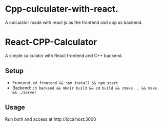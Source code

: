 # Cpp-culculater-with-react.
A culculator made with react js as the frontend and cpp as backend. 
# React-CPP-Calculator

A simple calculator with React frontend and C++ backend.

## Setup
- Frontend: `cd frontend && npm install && npm start`
- Backend: `cd backend && mkdir build && cd build && cmake .. && make && ./server`

## Usage
Run both and access at http://localhost:3000